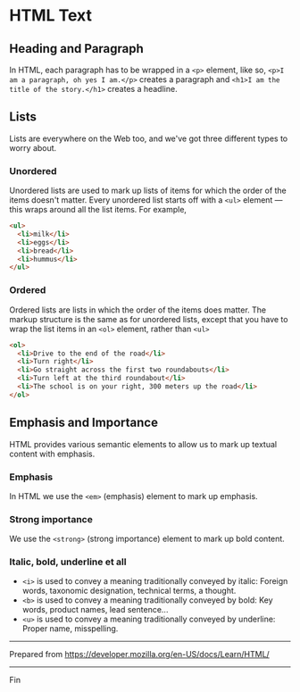 # HTML Text

## Heading and Paragraph

In HTML, each paragraph has to be wrapped in a `<p>` element, like so, `<p>I am a paragraph, oh yes I am.</p>` creates a paragraph and `<h1>I am the title of the story.</h1>` creates a headline.

## Lists

Lists are everywhere on the Web too, and we've got three different types to worry about.

### Unordered

Unordered lists are used to mark up lists of items for which the order of the items doesn't matter. Every unordered list starts off with a `<ul>` element — this wraps around all the list items. For example,

```html
<ul>
  <li>milk</li>
  <li>eggs</li>
  <li>bread</li>
  <li>hummus</li>
</ul>
```

### Ordered

Ordered lists are lists in which the order of the items does matter. The markup structure is the same as for unordered lists, except that you have to wrap the list items in an `<ol>` element, rather than `<ul>`

```html
<ol>
  <li>Drive to the end of the road</li>
  <li>Turn right</li>
  <li>Go straight across the first two roundabouts</li>
  <li>Turn left at the third roundabout</li>
  <li>The school is on your right, 300 meters up the road</li>
</ol>
```

## Emphasis and Importance

HTML provides various semantic elements to allow us to mark up textual content with emphasis.

### Emphasis

In HTML we use the `<em>` (emphasis) element to mark up emphasis.

### Strong importance

We use the `<strong>` (strong importance) element to mark up bold content.

### Italic, bold, underline et all

- `<i>` is used to convey a meaning traditionally conveyed by italic: Foreign words, taxonomic designation, technical terms, a thought.
- `<b>` is used to convey a meaning traditionally conveyed by bold: Key words, product names, lead sentence...
- `<u>` is used to convey a meaning traditionally conveyed by underline: Proper name, misspelling.

---

Prepared from <https://developer.mozilla.org/en-US/docs/Learn/HTML/>

---

Fin
